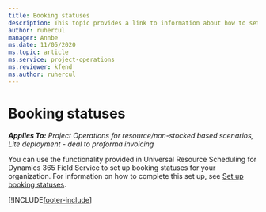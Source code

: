 ```yaml
---
title: Booking statuses
description: This topic provides a link to information about how to set up booking statuses for Project Operations.
author: ruhercul
manager: Annbe
ms.date: 11/05/2020
ms.topic: article
ms.service: project-operations
ms.reviewer: kfend 
ms.author: ruhercul
---
```


# Booking statuses

_**Applies To:** Project Operations for resource/non-stocked based scenarios, Lite deployment - deal to proforma invoicing_

You can use the functionality provided in Universal Resource Scheduling for Dynamics 365 Field Service to set up booking statuses for your organization. For information on how to complete this set up, see [Set up booking statuses](https://docs.microsoft.com/dynamics365/field-service/set-up-booking-statuses).


[!INCLUDE[footer-include](../includes/footer-banner.md)]